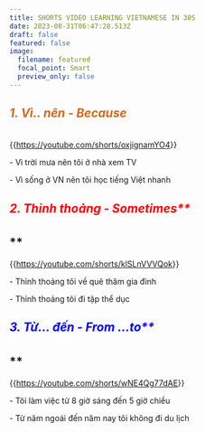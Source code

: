 ```yaml
---
title: SHORTS VIDEO LEARNING VIETNAMESE IN 30S
date: 2023-08-31T06:47:28.513Z
draft: false
featured: false
image:
  filename: featured
  focal_point: Smart
  preview_only: false
---
```

## **<h5 style="color:chocolate;">1﻿. Vì.. nên - Because</h5>**

{{<https://youtube.com/shorts/oxjignamYO4>}}

\- V﻿ì trời mưa nên tôi ở nhà xem TV 

\- V﻿ì sống ở VN nên tôi học tiếng Việt nhanh 

## **<h5 style="color:red;"> 2.** T﻿hỉnh thoảng - Sometimes**</h5>**

{{<https://youtube.com/shorts/klSLnVVVQok>}}

\-﻿ Thỉnh thoảng tôi về quê thăm gia đình

\-﻿ Thỉnh thoảng tôi đi tập thể dục

## **<h5 style="color:blue;">** 3. T﻿ừ... đến - From ...to**</h5>**

{{<https://youtube.com/shorts/wNE4Qg77dAE>}}

\-﻿ Tôi làm việc từ 8 giờ sáng đến 5 giờ chiều

\-﻿ Từ năm ngoái đến năm nay tôi không đi du lịch